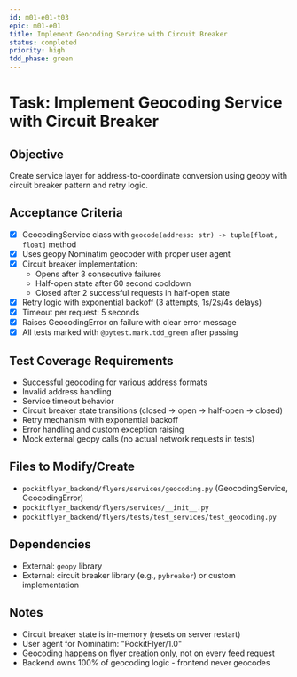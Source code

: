 ```yaml
---
id: m01-e01-t03
epic: m01-e01
title: Implement Geocoding Service with Circuit Breaker
status: completed
priority: high
tdd_phase: green
---
```


# Task: Implement Geocoding Service with Circuit Breaker

## Objective
Create service layer for address-to-coordinate conversion using geopy with circuit breaker pattern and retry logic.

## Acceptance Criteria
- [x] GeocodingService class with `geocode(address: str) -> tuple[float, float]` method
- [x] Uses geopy Nominatim geocoder with proper user agent
- [x] Circuit breaker implementation:
  - Opens after 3 consecutive failures
  - Half-open state after 60 second cooldown
  - Closed after 2 successful requests in half-open state
- [x] Retry logic with exponential backoff (3 attempts, 1s/2s/4s delays)
- [x] Timeout per request: 5 seconds
- [x] Raises GeocodingError on failure with clear error message
- [x] All tests marked with `@pytest.mark.tdd_green` after passing

## Test Coverage Requirements
- Successful geocoding for various address formats
- Invalid address handling
- Service timeout behavior
- Circuit breaker state transitions (closed -> open -> half-open -> closed)
- Retry mechanism with exponential backoff
- Error handling and custom exception raising
- Mock external geopy calls (no actual network requests in tests)

## Files to Modify/Create
- `pockitflyer_backend/flyers/services/geocoding.py` (GeocodingService, GeocodingError)
- `pockitflyer_backend/flyers/services/__init__.py`
- `pockitflyer_backend/flyers/tests/test_services/test_geocoding.py`

## Dependencies
- External: `geopy` library
- External: circuit breaker library (e.g., `pybreaker`) or custom implementation

## Notes
- Circuit breaker state is in-memory (resets on server restart)
- User agent for Nominatim: "PockitFlyer/1.0"
- Geocoding happens on flyer creation only, not on every feed request
- Backend owns 100% of geocoding logic - frontend never geocodes
